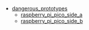 * [dangerous_prototypes](dangerous_prototypes)
  * [raspberry_pi_pico_side_a](dangerous_prototypes/raspberry_pi_pico_side_a)
  * [raspberry_pi_pico_side_b](dangerous_prototypes/raspberry_pi_pico_side_b)
